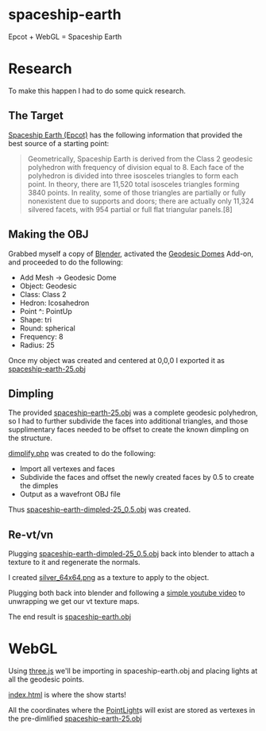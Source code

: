# spaceship-earth
Epcot + WebGL = Spaceship Earth

# Research
To make this happen I had to do some quick research.

## The Target
[Spaceship Earth (Epcot)](https://en.wikipedia.org/wiki/Spaceship_Earth_(Epcot)) has the following information that provided the best source of a starting point:
> Geometrically, Spaceship Earth is derived from the Class 2 geodesic polyhedron with frequency of division equal to 8. Each face of the polyhedron is divided into three isosceles triangles to form each point. In theory, there are 11,520 total isosceles triangles forming 3840 points. In reality, some of those triangles are partially or fully nonexistent due to supports and doors; there are actually only 11,324 silvered facets, with 954 partial or full flat triangular panels.[8]

## Making the OBJ
Grabbed myself a copy of [Blender](https://www.blender.org/download/), activated the [Geodesic Domes](https://docs.blender.org/manual/en/latest/addons/add_mesh/geodesic_domes.html) Add-on, and proceeded to do the following:
- Add Mesh -> Geodesic Dome
- Object: Geodesic
- Class: Class 2
- Hedron: Icosahedron
- Point ^: PointUp
- Shape: tri
- Round: spherical
- Frequency: 8
- Radius: 25

Once my object was created and centered at 0,0,0 I exported it as [spaceship-earth-25.obj](spaceship-earth-25.obj)

## Dimpling
The provided [spaceship-earth-25.obj](spaceship-earth-25.obj) was a complete geodesic polyhedron, so I had to further subdivide the faces into additional triangles, and those supplimentary faces needed to be offset to create the known dimpling on the structure.

[dimplify.php](dimplify.php) was created to do the following:
- Import all vertexes and faces
- Subdivide the faces and offset the newly created faces by 0.5 to create the dimples
- Output as a wavefront OBJ file

Thus [spaceship-earth-dimpled-25_0.5.obj](spaceship-earth-dimpled-25_0.5.obj) was created.

## Re-vt/vn
Plugging [spaceship-earth-dimpled-25_0.5.obj](spaceship-earth-dimpled-25_0.5.obj) back into blender to attach a texture to it and regenerate the normals.

I created [silver_64x64.png](silver_64x64.png) as a texture to apply to the object.

Plugging both back into blender and following a [simple youtube video](https://youtu.be/r5YNJghc81U) to unwrapping we get our vt texture maps.

The end result is [spaceship-earth.obj](spaceship-earth.obj)

# WebGL
Using [three.js](https://threejs.org/) we'll be importing in spaceship-earth.obj and placing lights at all the geodesic points.

[index.html](index.html) is where the show starts!

All the coordinates where the [PointLight](https://threejs.org/docs/#api/en/lights/PointLight)s will exist are stored as vertexes in the pre-dimlified [spaceship-earth-25.obj](spaceship-earth-25.obj)
